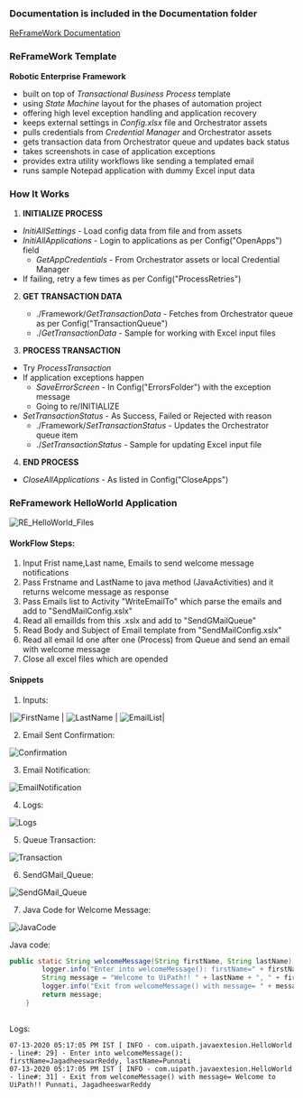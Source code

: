 ### Documentation is included in the Documentation folder ###

[ReFrameWork Documentation](https://github.com/nrkreddy94/UiPath_ReFramework_HelloWorld/blob/master/Documentation/REFramework%20documentation.pdf)

### ReFrameWork Template ###
**Robotic Enterprise Framework**

* built on top of *Transactional Business Process* template
* using *State Machine* layout for the phases of automation project
* offering high level exception handling and application recovery
* keeps external settings in *Config.xlsx* file and Orchestrator assets
* pulls credentials from *Credential Manager* and Orchestrator assets
* gets transaction data from Orchestrator queue and updates back status
* takes screenshots in case of application exceptions
* provides extra utility workflows like sending a templated email
* runs sample Notepad application with dummy Excel input data


### How It Works ###

1. **INITIALIZE PROCESS**
 + *InitiAllSettings* - Load config data from file and from assets
 + *InitiAllApplications* - Login to applications as per Config("OpenApps") field
   + *GetAppCredentials* - From Orchestrator assets or local Credential Manager
 + If failing, retry a few times as per Config("ProcessRetries")

2. **GET TRANSACTION DATA**
   + ./Framework/*GetTransactionData* - Fetches from Orchestrator queue as per Config("TransactionQueue")
   + ./*GetTransactionData* - Sample for working with Excel input files

3. **PROCESS TRANSACTION**
 + Try *ProcessTransaction*
 + If application exceptions happen
   + *SaveErrorScreen* - In Config("ErrorsFolder") with the exception message
   + Going to re/INITIALIZE
 + *SetTransactionStatus* - As Success, Failed or Rejected with reason
   + ./Framework/*SetTransactionStatus* - Updates the Orchestrator queue item
   + ./*SetTransactionStatus* - Sample for updating Excel input file

4. **END PROCESS**
 + *CloseAllApplications* - As listed in Config("CloseApps")


###  ReFramework HelloWorld Application ###
![RE_HelloWorld_Files](/MarkDown/RE_HelloWorld_Files.PNG)


#### WorkFlow Steps:
1) Input Frist name,Last name, Emails to send welcome message notifications
2) Pass Frstname and LastName to java method (JavaActivities) and it returns welcome message as response
3) Pass Emails list to Activity "WriteEmailTo" which parse the emails and add to "SendMailConfig.xslx"
4) Read all emailIds from this .xslx and add to "SendGMailQueue" 
5) Read  Body and Subject of Email template from "SendMailConfig.xslx"
6) Read all email Id one after one (Process) from Queue and send an email with welcome message
7) Close all excel files which are opended

#### Snippets

1) Inputs:


|![FirstName](/MarkDown/FirstName.PNG) |
![LastName](/MarkDown/LastName.PNG)  |
![EmailList](/MarkDown/EmailList.PNG)|  

 2) Email Sent Confirmation:

![Confirmation](/MarkDown/Confirmation.PNG)

3) Email Notification:

![EmailNotification](/MarkDown/ReceivedMail.PNG)

4) Logs:

![Logs](/MarkDown/Logs.PNG)

5) Queue Transaction:

![Transaction](/MarkDown/TransactionStatus.PNG)

6) SendGMail_Queue:

![SendGMail_Queue](/MarkDown/SendGMail_Queue.PNG)

7) Java Code for Welcome Message:

![JavaCode](/MarkDown/JavaCode.PNG)



Java code:

```Java
public static String welcomeMessage(String firstName, String lastName) {
		logger.info("Enter into welcomeMessage(): firstName=" + firstName + ", lastName=" + lastName);
		String message = "Welcome to UiPath!! " + lastName + ", " + firstName;
		logger.info("Exit from welcomeMessage() with message= " + message);
		return message;
	}
  
```

Logs:

 ```text
 07-13-2020 05:17:05 PM IST [ INFO - com.uipath.javaextesion.HelloWorld - line#: 29] - Enter into welcomeMessage(): firstName=JagadheeswarReddy, lastName=Punnati
07-13-2020 05:17:05 PM IST [ INFO - com.uipath.javaextesion.HelloWorld - line#: 31] - Exit from welcomeMessage() with message= Welcome to UiPath!! Punnati, JagadheeswarReddy

 ```
 
 
 
